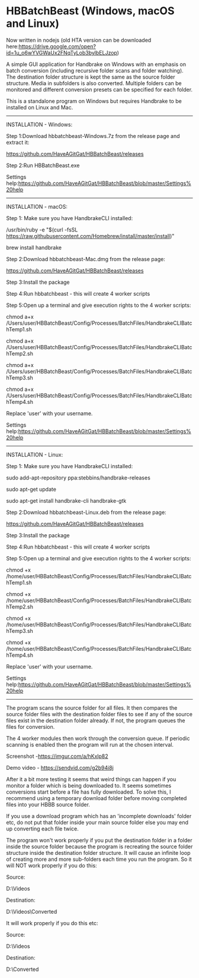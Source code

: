 # HBBatchBeast (Windows, macOS and Linux)

Now written in nodejs (old HTA version can be downloaded here:https://drive.google.com/open?id=1u_o6wYVGWaUx2FNqTyLob3bylbELJzop)

A simple GUI application for Handbrake on Windows with an emphasis on batch conversion (including recursive folder scans and folder watching). The destination folder structure is kept the same as the source folder structure. Media in subfolders is also converted. Multiple folders can be monitored and different conversion presets can be specified for each folder.

This is a standalone program on Windows but requires Handbrake to be installed on Linux and Mac. 

-------------------------------------------------------------
INSTALLATION - Windows:

Step 1:Download hbbatchbeast-Windows.7z from the release page and extract  it:

https://github.com/HaveAGitGat/HBBatchBeast/releases

Step 2:Run HBBatchBeast.exe

Settings help:https://github.com/HaveAGitGat/HBBatchBeast/blob/master/Settings%20help

-----------------------------------------------------------------------------


INSTALLATION - macOS:

Step 1: Make sure you have HandbrakeCLI installed:

/usr/bin/ruby -e "$(curl -fsSL https://raw.githubusercontent.com/Homebrew/install/master/install)"

brew install handbrake


Step 2:Download hbbatchbeast-Mac.dmg from the release page:

https://github.com/HaveAGitGat/HBBatchBeast/releases

Step 3:Install the package

Step 4:Run hbbatchbeast - this will create 4 worker scripts

Step 5:Open up a terminal and give execution rights to the 4 worker scripts:

chmod a+x /Users/user/HBBatchBeast/Config/Processes/BatchFiles/HandbrakeCLIBatchTemp1.sh


chmod a+x /Users/user/HBBatchBeast/Config/Processes/BatchFiles/HandbrakeCLIBatchTemp2.sh


chmod a+x /Users/user/HBBatchBeast/Config/Processes/BatchFiles/HandbrakeCLIBatchTemp3.sh


chmod a+x /Users/user/HBBatchBeast/Config/Processes/BatchFiles/HandbrakeCLIBatchTemp4.sh


Replace 'user' with your username.

Settings help:https://github.com/HaveAGitGat/HBBatchBeast/blob/master/Settings%20help

-----------------------------------------------------------------------------

INSTALLATION - Linux:

Step 1: Make sure you have HandbrakeCLI installed:

sudo add-apt-repository ppa:stebbins/handbrake-releases

sudo apt-get update

sudo apt-get install handbrake-cli handbrake-gtk



Step 2:Download hbbatchbeast-Linux.deb from the release page:

https://github.com/HaveAGitGat/HBBatchBeast/releases

Step 3:Install the package

Step 4:Run hbbatchbeast - this will create 4 worker scripts

Step 5:Open up a terminal and give execution rights to the 4 worker scripts:

chmod +x /home/user/HBBatchBeast/Config/Processes/BatchFiles/HandbrakeCLIBatchTemp1.sh

chmod +x /home/user/HBBatchBeast/Config/Processes/BatchFiles/HandbrakeCLIBatchTemp2.sh

chmod +x /home/user/HBBatchBeast/Config/Processes/BatchFiles/HandbrakeCLIBatchTemp3.sh

chmod +x /home/user/HBBatchBeast/Config/Processes/BatchFiles/HandbrakeCLIBatchTemp4.sh

Replace 'user' with your username.

Settings help:https://github.com/HaveAGitGat/HBBatchBeast/blob/master/Settings%20help

-------------------------------------------------------------


The program scans the source folder for all files. It then compares the source folder files with the destination folder files to see if any of the source files exist in the destination folder already. If not, the program queues the files for conversion.
 
The 4 worker modules then work through the conversion queue. If periodic scanning is enabled then the program will run at the chosen interval.

Screenshot -https://imgur.com/a/hKxlp82

Demo video - https://sendvid.com/g2b94i8j


After it a bit more testing it seems that weird things can happen if you monitor a folder which is being downloaded to. It seems sometimes conversions start before a file has fully downloaded. To solve this, I recommend using a temporary download folder before moving completed files into your HBBB source folder.

If you use a download program which has an 'incomplete downloads' folder etc, do not put that folder inside your main source folder else you may end up converting each file twice.

The program won't work properly if you put the destination folder in a folder inside the source folder because the program is recreating the source folder structure inside the destination folder structure. It will cause an infinite loop of creating more and more sub-folders each time you run the program. So it will NOT work properly if you do this:

Source:

D:\Videos

Destination:

D:\Videos\Converted

It will work properly if you do this etc:

Source:

D:\Videos

Destination:

D:\Converted
